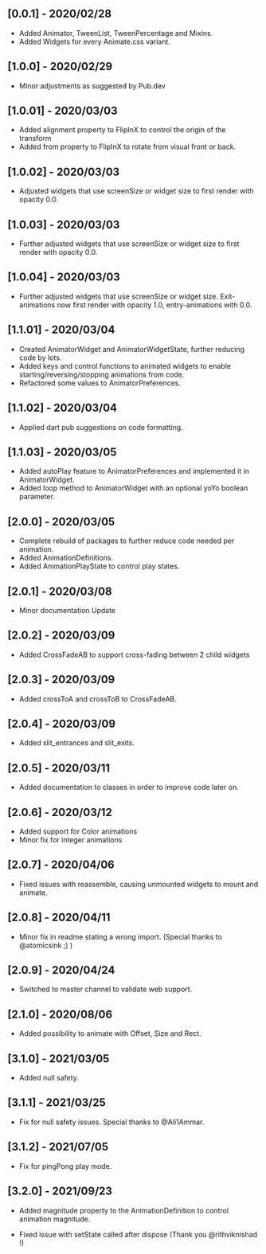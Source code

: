 ## [0.0.1] - 2020/02/28

* Added Animator, TweenList, TweenPercentage and Mixins.
* Added Widgets for every Animate.css variant.

## [1.0.0] - 2020/02/29

* Minor adjustments as suggested by Pub.dev

## [1.0.01] - 2020/03/03

* Added alignment property to FlipInX to control the origin of the transform
* Added from property to FlipInX to rotate from visual front or back.

## [1.0.02] - 2020/03/03

* Adjusted widgets that use screenSize or widget size to first render with opacity 0.0.

## [1.0.03] - 2020/03/03

* Further adjusted widgets that use screenSize or widget size to first render with opacity 0.0.

## [1.0.04] - 2020/03/03

* Further adjusted widgets that use screenSize or widget size. Exit-animations now first render with opacity 1.0, entry-animations with 0.0.

## [1.1.01] - 2020/03/04

* Created AnimatorWidget and AnimatorWidgetState, further reducing code by lots.
* Added keys and control functions to animated widgets to enable starting/reversing/stopping animations from code.
* Refactored some values to AnimatorPreferences.

## [1.1.02] - 2020/03/04

* Applied dart pub suggestions on code formatting.

## [1.1.03] - 2020/03/05

* Added autoPlay feature to AnimatorPreferences and implemented it in AnimatorWidget.
* Added loop method to AnimatorWidget with an optional yoYo boolean parameter.

## [2.0.0] - 2020/03/05

* Complete rebuild of packages to further reduce code needed per animation.
* Added AnimationDefinitions.
* Added AnimationPlayState to control play states.

## [2.0.1] - 2020/03/08

* Minor documentation Update

## [2.0.2] - 2020/03/09

* Added CrossFadeAB to support cross-fading between 2 child widgets

## [2.0.3] - 2020/03/09

* Added crossToA and crossToB to CrossFadeAB.

## [2.0.4] - 2020/03/09

* Added slit_entrances and slit_exits.

## [2.0.5] - 2020/03/11

* Added documentation to classes in order to improve code later on.

## [2.0.6] - 2020/03/12

* Added support for Color animations
* Minor fix for integer animations

## [2.0.7] - 2020/04/06

* Fixed issues with reassemble, causing unmounted widgets to mount and animate.

## [2.0.8] - 2020/04/11

* Minor fix in readme stating a wrong import. (Special thanks to @atomicsink ;) )

## [2.0.9] - 2020/04/24

* Switched to master channel to validate web support.

## [2.1.0] - 2020/08/06

* Added possibility to animate with Offset, Size and Rect.

## [3.1.0] - 2021/03/05

* Added null safety.

## [3.1.1] - 2021/03/25

* Fix for null safety issues. Special thanks to @Ali1Ammar.

## [3.1.2] - 2021/07/05

* Fix for pingPong play mode.

## [3.2.0] - 2021/09/23

* Added magnitude property to the AnimationDefinition to control animation magnitude.

* Fixed issue with setState called after dispose (Thank you @rithviknishad !)
